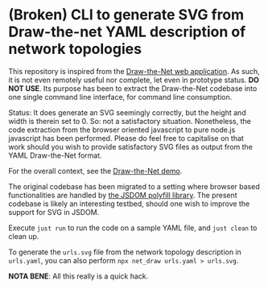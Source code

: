 (Broken) CLI to generate SVG from Draw-the-net YAML description of network topologies
=====================================================================================

This repository is inspired from the [Draw-the-Net web application][drawthe.net].
As such, it is not even remotely useful nor complete, let even in prototype
status. **DO NOT USE**. Its purpose has been to extract the Draw-the-Net
codebase into one single command line interface, for command line consumption.

[drawthe.net]: https://github.com/cidrblock/drawthe.net

Status: It does generate an SVG seemingly correctly, but the height and width
is therein set to 0. So: not a satisfactory situation. Nonetheless, the code
extraction from the browser oriented javascript to pure node.js javascript has
been performed. Please do feel free to capitalise on that work should you wish
to provide satisfactory SVG files as output from the YAML Draw-the-Net format.

For the overall context, see the [Draw-the-Net demo][demo].

[demo]: http://go.drawthe.net/

The original codebase has been migrated to a setting where browser based
functionalities are handled by [the JSDOM polyfill library][jsdom]. The
present codebase is likely an interesting testbed, should one wish to improve
the support for SVG in JSDOM.

[jsdom]: https://github.com/jsdom/jsdom

Execute `just run` to run the code on a sample YAML file, and `just clean` to
clean up.

To generate the `urls.svg` file from the network topology description in
`urls.yaml`, you can also perform `npx net_draw urls.yaml > urls.svg`.

**NOTA BENE**: All this really is a quick hack.
